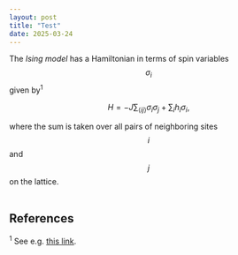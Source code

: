 ```yaml
---
layout: post
title: "Test"
date: 2025-03-24
---
```

<script id="MathJax-script" async src="https://cdn.jsdelivr.net/npm/mathjax@3/es5/tex-mml-chtml.js"></script>

The *Ising model* has a Hamiltonian in terms of spin variables $$ \sigma_i $$ given by<sup>1</sup>  

$$ H  = -J \sum_{\langle ij\rangle} \sigma_i\sigma_j + \sum_i h_i \sigma_i, $$  

where the sum is taken over all pairs of neighboring sites $$i$$ and $$j$$ on the lattice.  
<br>
## References  
<sup>1</sup> See e.g. [this link](https://en.wikipedia.org/wiki/Ising_model).
